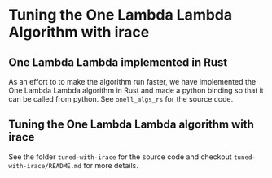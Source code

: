 # Tuning the One Lambda Lambda Algorithm with irace

## One Lambda Lambda implemented in Rust

As an effort to to make the algorithm run faster, we have implemented the One Lambda Lambda algorithm in Rust and made a python binding so that it can be called from python. See `onell_algs_rs` for the source code.

## Tuning the One Lambda Lambda algorithm with irace

See the folder `tuned-with-irace` for the source code and checkout `tuned-with-irace/README.md` for more details.
